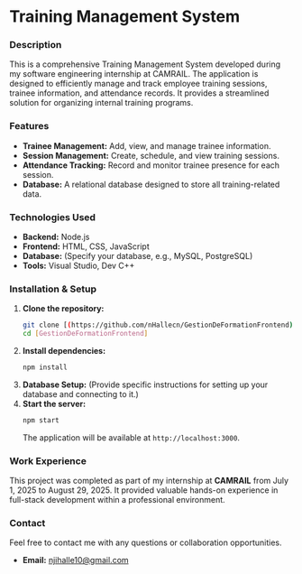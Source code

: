# Training Management System

### **Description**
This is a comprehensive Training Management System developed during my software engineering internship at CAMRAIL. The application is designed to efficiently manage and track employee training sessions, trainee information, and attendance records. It provides a streamlined solution for organizing internal training programs.

### **Features**
* **Trainee Management:** Add, view, and manage trainee information.
* **Session Management:** Create, schedule, and view training sessions.
* **Attendance Tracking:** Record and monitor trainee presence for each session.
* **Database:** A relational database designed to store all training-related data.

### **Technologies Used**
* **Backend:** Node.js
* **Frontend:** HTML, CSS, JavaScript
* **Database:** (Specify your database, e.g., MySQL, PostgreSQL)
* **Tools:** Visual Studio, Dev C++

### **Installation & Setup**
1.  **Clone the repository:**
    ```bash
    git clone [(https://github.com/nHallecn/GestionDeFormationFrontend)]
    cd [GestionDeFormationFrontend]
    ```
2.  **Install dependencies:**
    ```bash
    npm install
    ```
3.  **Database Setup:** (Provide specific instructions for setting up your database and connecting to it.)
4.  **Start the server:**
    ```bash
    npm start
    ```
    The application will be available at `http://localhost:3000`.

### **Work Experience**
This project was completed as part of my internship at **CAMRAIL** from July 1, 2025 to August 29, 2025. It provided valuable hands-on experience in full-stack development within a professional environment.

### **Contact**
Feel free to contact me with any questions or collaboration opportunities.

* **Email:** njihalle10@gmail.com
